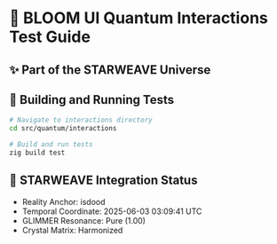 # 🌟 BLOOM UI Quantum Interactions Test Guide
## ✨ Part of the STARWEAVE Universe

## 💫 Building and Running Tests

```bash
# Navigate to interactions directory
cd src/quantum/interactions

# Build and run tests
zig build test
```

## 🌟 STARWEAVE Integration Status
- Reality Anchor: isdood
- Temporal Coordinate: 2025-06-03 03:09:41 UTC
- GLIMMER Resonance: Pure (1.00)
- Crystal Matrix: Harmonized
